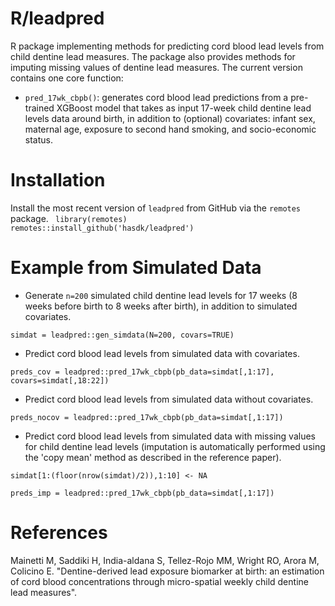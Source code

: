 # R/leadpred
R package implementing methods for predicting cord blood lead levels from child dentine lead measures. The package also provides methods for imputing missing values of dentine lead measures. The current version contains one core function:
  - `pred_17wk_cbpb()`: generates cord blood lead predictions from a pre-trained XGBoost model that takes as input 17-week child dentine lead levels data around birth, in addition to (optional) covariates: infant sex, maternal age, exposure to second hand smoking, and socio-economic status. 

# Installation 
Install the most recent version of `leadpred` from GitHub via the `remotes` package.
<code>
library(remotes)
remotes::install_github('hasdk/leadpred')
</code>

# Example from Simulated Data

- Generate `n=200` simulated child dentine lead levels for 17 weeks (8 weeks before birth to 8 weeks after birth), in addition to simulated covariates.
  
`simdat = leadpred::gen_simdata(N=200, covars=TRUE)`

- Predict cord blood lead levels from simulated data with covariates.
  
`preds_cov = leadpred::pred_17wk_cbpb(pb_data=simdat[,1:17], covars=simdat[,18:22])`

- Predict cord blood lead levels from simulated data without covariates.
  
`preds_nocov = leadpred::pred_17wk_cbpb(pb_data=simdat[,1:17])`

- Predict cord blood lead levels from simulated data with missing values for child dentine lead levels (imputation is automatically performed using the 'copy mean' method as described in the reference paper).
  
`simdat[1:(floor(nrow(simdat)/2)),1:10] <- NA`

`preds_imp = leadpred::pred_17wk_cbpb(pb_data=simdat[,1:17])`

# References
Mainetti M, Saddiki H, India-aldana S, Tellez-Rojo MM, Wright RO, Arora M, Colicino E. "Dentine-derived lead exposure biomarker at birth: an estimation of cord blood concentrations through micro-spatial weekly child dentine lead measures". 
